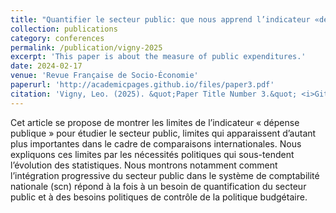 ```yaml
---
title: "Quantifier le secteur public: que nous apprend l’indicateur «dépense publique» ?"
collection: publications
category: conferences
permalink: /publication/vigny-2025
excerpt: 'This paper is about the measure of public expenditures.'
date: 2024-02-17
venue: 'Revue Française de Socio-Économie'
paperurl: 'http://academicpages.github.io/files/paper3.pdf'
citation: 'Vigny, Leo. (2025). &quot;Paper Title Number 3.&quot; <i>GitHub Journal of Bugs</i>. 1(3).'
---
```


Cet article se propose de montrer les limites de l’indicateur « dépense publique » pour étudier le secteur public, limites qui apparaissent d’autant plus importantes dans le cadre de comparaisons internationales. Nous expliquons ces limites par les nécessités politiques qui sous-tendent l’évolution des statistiques. Nous montrons notamment comment l’intégration progressive du secteur public dans le système de comptabilité nationale (scn) répond à la fois à un besoin de quantification du secteur public et à des besoins politiques de contrôle de la politique budgétaire.</p>
 